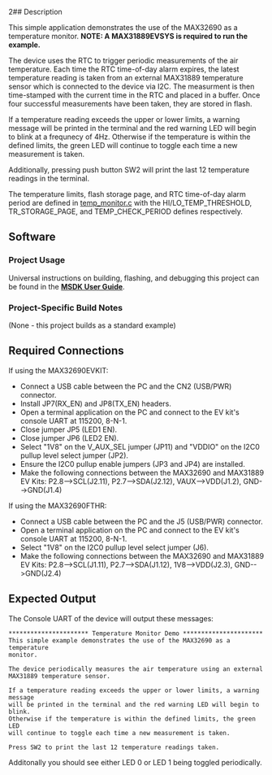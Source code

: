 2## Description

This simple application demonstrates the use of the MAX32690 as a temperature monitor. **NOTE: A MAX31889EVSYS is required to run the example.**

The device uses the RTC to trigger periodic measurements of the air temperature. Each time the RTC time-of-day alarm expires, the latest temperature reading is taken from an external MAX31889 temperature sensor which is connected to the device via I2C. The measurment is then time-stamped with the current time in the RTC and placed in a buffer. Once four successful measurements have been taken, they are stored in flash.

If a temperature reading exceeds the upper or lower limits, a warning message will be printed in the terminal and the red warning LED will begin to blink at a frequnecy of 4Hz. Otherwise if the temperature is within the defined limits, the green LED will continue to toggle each time a new measurement is taken.

Additionally, pressing push button SW2 will print the last 12 temperature readings in the terminal.

The temperature limits, flash storage page, and RTC time-of-day alarm period are defined in [temp_monitor.c](./temp_monitor.c) with the HI/LO\_TEMP\_THRESHOLD, TR\_STORAGE\_PAGE, and TEMP\_CHECK\_PERIOD defines respectively.

## Software

### Project Usage

Universal instructions on building, flashing, and debugging this project can be found in the **[MSDK User Guide](https://analog-devices-msdk.github.io/msdk/USERGUIDE/)**.

### Project-Specific Build Notes

(None - this project builds as a standard example)

## Required Connections

If using the MAX32690EVKIT:
-   Connect a USB cable between the PC and the CN2 (USB/PWR) connector.
-   Install JP7(RX_EN) and JP8(TX_EN) headers.
-   Open a terminal application on the PC and connect to the EV kit's console UART at 115200, 8-N-1.
-   Close jumper JP5 (LED1 EN).
-   Close jumper JP6 (LED2 EN).
-   Select "1V8" on the V_AUX_SEL jumper (JP11) and "VDDIO" on the I2C0 pullup level select jumper (JP2).
-   Ensure the I2C0 pullup enable jumpers (JP3 and JP4) are installed.
-   Make the following connections between the MAX32690 and MAX31889 EV Kits: P2.8-->SCL(J2.11), P2.7-->SDA(J2.12), VAUX-->VDD(J1.2), GND-->GND(J1.4)

If using the MAX32690FTHR:
-   Connect a USB cable between the PC and the J5 (USB/PWR) connector.
-   Open a terminal application on the PC and connect to the EV kit's console UART at 115200, 8-N-1.
-   Select "1V8" on the I2C0 pullup level select jumper (J6).
-   Make the following connections between the MAX32690 and MAX31889 EV Kits: P2.8-->SCL(J1.11), P2.7-->SDA(J1.12), 1V8-->VDD(J2.3), GND-->GND(J2.4)

## Expected Output

The Console UART of the device will output these messages:

```
********************** Temperature Monitor Demo **********************
This simple example demonstrates the use of the MAX32690 as a temperature
monitor.

The device periodically measures the air temperature using an external
MAX31889 temperature sensor.

If a temperature reading exceeds the upper or lower limits, a warning message
will be printed in the terminal and the red warning LED will begin to blink.
Otherwise if the temperature is within the defined limits, the green LED
will continue to toggle each time a new measurement is taken.

Press SW2 to print the last 12 temperature readings taken.
```

Additonally you should see either LED 0 or LED 1 being toggled periodically.
